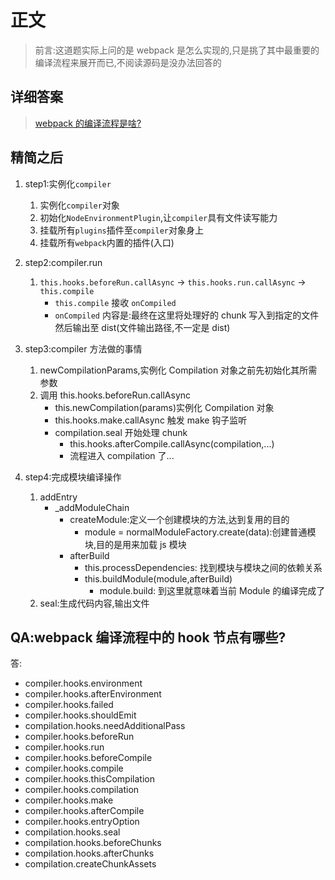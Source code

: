 # 正文

> 前言:这道题实际上问的是 webpack 是怎么实现的,只是挑了其中最重要的编译流程来展开而已,不阅读源码是没办法回答的

## 详细答案

> [webpack 的编译流程是啥?](https://juejin.cn/post/6972378623281987621)

## 精简之后

1. step1:实例化`compiler`

   1. 实例化`compiler`对象
   2. 初始化`NodeEnvironmentPlugin`,让`compiler`具有文件读写能力
   3. 挂载所有`plugins`插件至`compiler`对象身上
   4. 挂载所有`webpack`内置的插件(入口)

2. step2:compiler.run

   1. `this.hooks.beforeRun.callAsync` -> `this.hooks.run.callAsync` -> `this.compile`
      - `this.compile` 接收 `onCompiled`
      - `onCompiled` 内容是:最终在这里将处理好的 chunk 写入到指定的文件然后输出至 dist(文件输出路径,不一定是 dist)

3. step3:compiler 方法做的事情

   1. newCompilationParams,实例化 Compilation 对象之前先初始化其所需参数
   2. 调用 this.hooks.beforeRun.callAsync
      - this.newCompilation(params)实例化 Compilation 对象
      - this.hooks.make.callAsync 触发 make 钩子监听
      - compilation.seal 开始处理 chunk
        - this.hooks.afterCompile.callAsync(compilation,...)
        - 流程进入 compilation 了...

4. step4:完成模块编译操作
   1. addEntry
      - \_addModuleChain
        - createModule:定义一个创建模块的方法,达到复用的目的
          - module = normalModuleFactory.create(data):创建普通模块,目的是用来加载 js 模块
        - afterBuild
          - this.processDependencies: 找到模块与模块之间的依赖关系
          - this.buildModule(module,afterBuild)
            - module.build: 到这里就意味着当前 Module 的编译完成了
   2. seal:生成代码内容,输出文件

## QA:webpack 编译流程中的 hook 节点有哪些?

答:

- compiler.hooks.environment
- compiler.hooks.afterEnvironment
- compiler.hooks.failed
- compiler.hooks.shouldEmit
- compilation.hooks.needAdditionalPass
- compiler.hooks.beforeRun
- compiler.hooks.run
- compiler.hooks.beforeCompile
- compiler.hooks.compile
- compiler.hooks.thisCompilation
- compiler.hooks.compilation
- compiler.hooks.make
- compiler.hooks.afterCompile
- compiler.hooks.entryOption
- compilation.hooks.seal
- compilation.hooks.beforeChunks
- compilation.hooks.afterChunks
- compilation.createChunkAssets
